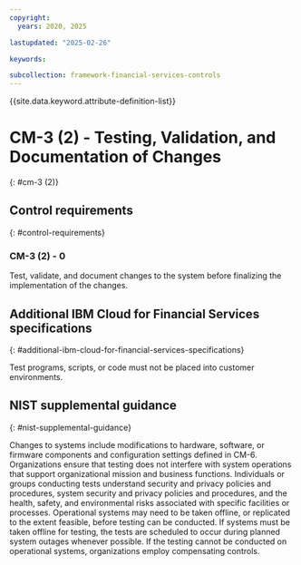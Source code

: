 ```yaml
---
copyright:
  years: 2020, 2025

lastupdated: "2025-02-26"

keywords:

subcollection: framework-financial-services-controls
---
```


{{site.data.keyword.attribute-definition-list}}

# CM-3 (2) -  Testing, Validation, and Documentation of Changes
{: #cm-3 (2)}

## Control requirements
{: #control-requirements}



### CM-3 (2) - 0


Test, validate, and document changes to the system before finalizing the implementation of the changes.






## Additional IBM Cloud for Financial Services specifications
{: #additional-ibm-cloud-for-financial-services-specifications}

Test programs, scripts, or code must not be placed into customer environments.







## NIST supplemental guidance
{: #nist-supplemental-guidance}

Changes to systems include modifications to hardware, software, or firmware components and configuration settings defined in CM-6. Organizations ensure that testing does not interfere with system operations that support organizational mission and business functions. Individuals or groups conducting tests understand security and privacy policies and procedures, system security and privacy policies and procedures, and the health, safety, and environmental risks associated with specific facilities or processes. Operational systems may need to be taken offline, or replicated to the extent feasible, before testing can be conducted. If systems must be taken offline for testing, the tests are scheduled to occur during planned system outages whenever possible. If the testing cannot be conducted on operational systems, organizations employ compensating controls.
